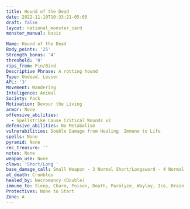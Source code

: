 ```yaml
---
title: Hound of the Dead
date: 2022-11-10T10:33:21-05:00
draft: false
layout: national_monster_card
monster_manual: basic

Name: Hound of the Dead
Body_points: '25'
Strength_bonus: '4'
threshold: '0'
rips_from: Pin/Bind
Descriptive Phrase: A rotting hound
Type: Undead, Lesser
APL: '3'
Movement: Wandering
Inteligence: Animal
Society: Pack
Motivation: Devour the Living
armor: None
offensive_abilities: 
  - Spellstrike Cause Critical Wounds x2
defensive_abilities: No Metabolism
vulnerabilities: Double Damage from Healing  Immune to Life
spells: None
pyramid: None
rec_treasure: ''
notes: None
weapon_use: None
claws: 'Short/Long '
base_damage_call: Small Weapon - 3 Normal Short/Longsword - 4 Normal
at_death: Crumbles
healed_by: Necromancy (Double)
immune_to: Sleep, Charm, Poison, Death, Paralyze, Waylay, Ice, Drain
Protectives: None to Start
Zone: A
---
```

